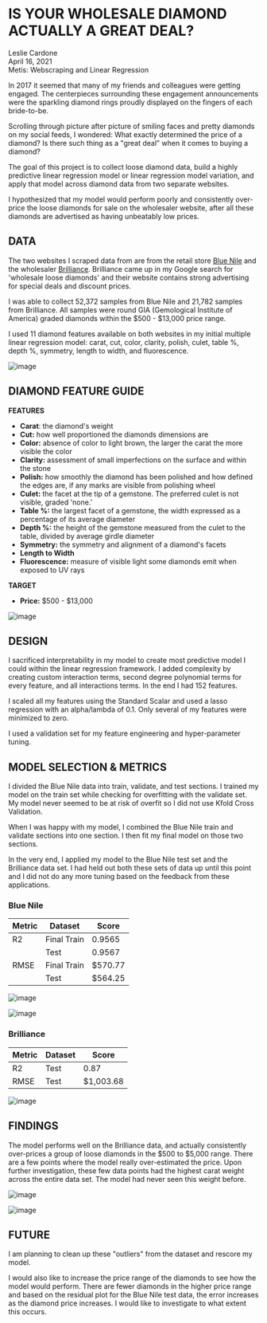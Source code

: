 # **IS YOUR WHOLESALE DIAMOND ACTUALLY A GREAT DEAL?**
Leslie Cardone  
April 16, 2021  
Metis: Webscraping and Linear Regression


In 2017 it seemed that many of my friends and colleagues were getting engaged. The centerpieces surrounding these engagement announcements were the sparkling diamond rings proudly displayed on the fingers of each bride-to-be. 

Scrolling through picture after picture of smiling faces and pretty diamonds on my social feeds, I wondered: What exactly determined the price of a diamond? Is there such thing as a "great deal" when it comes to buying a diamond? 

The goal of this project is to collect loose diamond data, build a highly predictive linear regression model or linear regression model variation, and apply that model across diamond data from two separate websites. 

I hypothesized that my model would perform poorly and consistently over-price the loose diamonds for sale on the wholesaler website, after all these diamonds are advertised as having unbeatably low prices.


## DATA

The two websites I scraped data from are from the retail store [Blue Nile](https://www.bluenile.com/diamond-search) and the wholesaler [Brilliance](https://www.brilliance.com/diamond-search). Brilliance came up in my Google search for 'wholesale loose diamonds' and their website contains strong advertising for special deals and discount prices.

I was able to collect 52,372 samples from Blue Nile and 21,782 samples from Brilliance. All samples were round GIA (Gemological Institute of America) graded diamonds within the $500 - $13,000 price range.

I used 11 diamond features available on both websites in my initial multiple linear regression model:
carat, cut, color, clarity, polish, culet, table %, depth %, symmetry, length to width, and fluorescence.

![image](./images/diamond_features.jpeg)


## DIAMOND FEATURE GUIDE

**FEATURES** 
- **Carat**: the diamond's weight    
- **Cut:** how well proportioned the diamonds dimensions are
- **Color:** absence of color to light brown, the larger the carat the more visible the color
- **Clarity:** assessment of small imperfections on the surface and within the stone
- **Polish:** how smoothly the diamond has been polished and how defined the edges are, if any marks are visible from polishing wheel
- **Culet:** the facet at the tip of a gemstone. The preferred culet is not visible, graded 'none.'
- **Table %:** the largest facet of a gemstone, the width expressed as a percentage of its average diameter 
- **Depth %:** the height of the gemstone measured from the culet to the table, divided by average girdle diameter
- **Symmetry:** the symmetry and alignment of a diamond's facets 
- **Length to Width**
- **Fluorescence:** measure of visible light some diamonds emit when exposed to UV rays



**TARGET**
- **Price:** $500 - $13,000
      
![image](./images/diamond.jpeg)


## DESIGN

I sacrificed interpretability in my model to create most predictive model I could within the linear regression framework. I added complexity by creating custom interaction terms, second degree polynomial terms for every feature, and all interactions terms. In the end I had 152 features.

I scaled all my features using the Standard Scalar and used a lasso regression with an alpha/lambda of 0.1. Only several of my features were minimized to zero.

I used a validation set for my feature engineering and hyper-parameter tuning. 


## MODEL SELECTION & METRICS
I divided the Blue Nile data into train, validate, and test sections. I trained my model on the train set while checking for overfitting with the validate set. My model never seemed to be at risk of overfit so I did not use Kfold Cross Validation. 

When I was happy with my model, I combined the Blue Nile train and validate sections into one section. I then fit my final model on those two sections.

In the very end, I applied my model to the Blue Nile test set and the Brilliance data set. I had held out both these sets of data up until this point and I did not do any more tuning based on the feedback from these applications.

### Blue  Nile  

| Metric               | Dataset       | Score      |  
|----------------------|---------------|------------|
| R2                   | Final Train   | 0.9565     |
|                      | Test          | 0.9567     |
| RMSE                 | Final Train   | $570.77    |
|                      | Test          | $564.25    |


![image](./images/ppt_01.jpeg)

![image](./images/ppt_02.jpeg)


### Brilliance

| Metric               | Dataset       | Score      |  
|----------------------|---------------|------------|
| R2                   | Test          | 0.87       |
| RMSE                 | Test          | $1,003.68   |


![image](./images/ppt_03.jpeg)


## FINDINGS

The model performs well on the Brilliance data, and actually consistently over-prices a group of loose diamonds in the $500 to $5,000 range. There are a few points where the model really over-estimated the price. Upon further investigation, these few data points had the highest carat weight across the entire data set. The model had never seen this weight before.

![image](./images/ppt_04.jpeg)

![image](./images/ppt_05.jpeg)


## FUTURE

I am planning to clean up these "outliers" from the dataset and rescore my model.

I would also like to increase the price range of the diamonds to see how the model would perform. There are fewer diamonds in the higher price range and based on the residual plot for the Blue Nile test data, the error increases as the diamond price increases. I would like to investigate to what extent this occurs.
